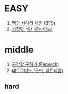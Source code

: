 # EASY
1. [뱀과 사다리 게임 (BFS)](easy/16928.md)
2. [거짓말 (유니온파인드)](easy/1043.md)
# middle
1. [구간합 구하기  (Fenwick)](middle/11659.md)
2. [테트로미노  (구현, 백트레킹)](middle/14500.md)
## hard